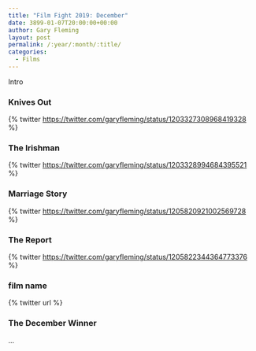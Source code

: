 ```yaml
---
title: "Film Fight 2019: December"
date: 3899-01-07T20:00:00+00:00
author: Gary Fleming
layout: post
permalink: /:year/:month/:title/
categories:
  - Films
---
```


Intro

### Knives Out

{% twitter https://twitter.com/garyfleming/status/1203327308968419328 %}

### The Irishman

{% twitter https://twitter.com/garyfleming/status/1203328994684395521 %}

### Marriage Story

{% twitter https://twitter.com/garyfleming/status/1205820921002569728 %}

### The Report

{% twitter https://twitter.com/garyfleming/status/1205822344364773376 %}

### film name

{% twitter url %}


### The December Winner

...
